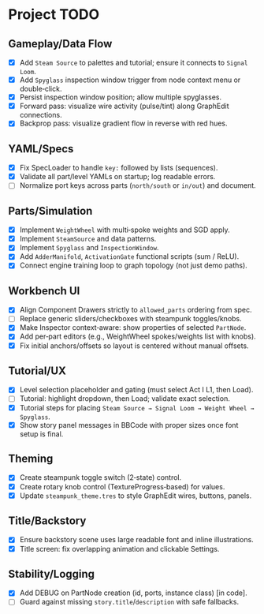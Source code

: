 # Project TODO

## Gameplay/Data Flow
- [x] Add `Steam Source` to palettes and tutorial; ensure it connects to `Signal Loom`.
- [x] Add `Spyglass` inspection window trigger from node context menu or double‑click.
- [x] Persist inspection window position; allow multiple spyglasses.
- [x] Forward pass: visualize wire activity (pulse/tint) along GraphEdit connections.
- [x] Backprop pass: visualize gradient flow in reverse with red hues.

## YAML/Specs
- [x] Fix SpecLoader to handle `key:` followed by lists (sequences).
- [x] Validate all part/level YAMLs on startup; log readable errors.
- [ ] Normalize port keys across parts (`north/south` or `in/out`) and document.

## Parts/Simulation
- [x] Implement `WeightWheel` with multi‑spoke weights and SGD apply.
- [x] Implement `SteamSource` and data patterns.
- [x] Implement `Spyglass` and `InspectionWindow`.
- [x] Add `AdderManifold`, `ActivationGate` functional scripts (sum / ReLU).
- [x] Connect engine training loop to graph topology (not just demo paths).

## Workbench UI
- [x] Align Component Drawers strictly to `allowed_parts` ordering from spec.
- [ ] Replace generic sliders/checkboxes with steampunk toggles/knobs.
- [x] Make Inspector context‑aware: show properties of selected `PartNode`.
- [x] Add per‑part editors (e.g., WeightWheel spokes/weights list with knobs).
- [x] Fix initial anchors/offsets so layout is centered without manual offsets.

## Tutorial/UX
- [x] Level selection placeholder and gating (must select Act I L1, then Load).
- [ ] Tutorial: highlight dropdown, then Load; validate exact selection.
- [x] Tutorial steps for placing `Steam Source → Signal Loom → Weight Wheel → Spyglass`.
- [x] Show story panel messages in BBCode with proper sizes once font setup is final.

## Theming
- [x] Create steampunk toggle switch (2‑state) control.
- [x] Create rotary knob control (TextureProgress‑based) for values.
- [x] Update `steampunk_theme.tres` to style GraphEdit wires, buttons, panels.

## Title/Backstory
- [x] Ensure backstory scene uses large readable font and inline illustrations.
- [x] Title screen: fix overlapping animation and clickable Settings.

## Stability/Logging
- [x] Add DEBUG on PartNode creation (id, ports, instance class) [in code].
- [ ] Guard against missing `story.title`/`description` with safe fallbacks.
